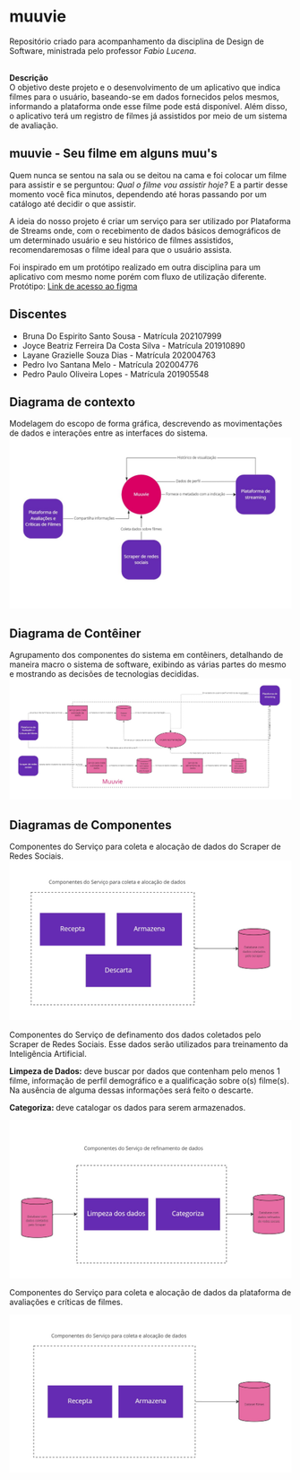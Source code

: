 # muuvie
Repositório criado para acompanhamento da disciplina de Design de Software, ministrada pelo professor <i>Fabio Lucena</i>.

<br><b>Descrição</b></br>
O objetivo deste projeto e o desenvolvimento de um aplicativo que indica filmes para o usuário, baseando-se em dados fornecidos pelos mesmos, informando a plataforma onde esse filme pode está disponível. Além disso, o aplicativo terá um registro de filmes já assistidos por meio de um sistema de avaliação.
<br>

## muuvie - Seu filme em alguns muu's
Quem nunca se sentou na sala ou se deitou na cama e foi colocar um filme para assistir e se perguntou: _Qual o filme vou assistir hoje?_ E a partir desse momento você fica minutos, dependendo até horas passando por um catálogo até decidir o que assistir.

A ideia do nosso projeto é criar um serviço para ser utilizado por Plataforma de Streams onde, com o recebimento de dados básicos demográficos de um determinado usuário e seu histórico de filmes assistidos, recomendaremosas o filme ideal para que o usuário assista.

Foi inspirado em um protótipo realizado em outra disciplina para um aplicativo com mesmo nome porém com fluxo de utilização diferente.
Protótipo: [Link de acesso ao figma](https://www.figma.com/proto/3BouSZzPDmVwEkjrNSf8zA/app-muuvie?node-id=344%3A6533&starting-point-node-id=344%3A6533)
<br>

## Discentes
- Bruna Do Espirito Santo Sousa - Matrícula 202107999<br>
- Joyce Beatriz Ferreira Da Costa Silva - Matrícula 201910890<br>
- Layane Grazielle Souza Dias - Matrícula 202004763<br>
- Pedro Ivo Santana Melo - Matrícula 202004776<br>
- Pedro Paulo Oliveira Lopes - Matrícula 201905548

## Diagrama de contexto
Modelagem do escopo de forma gráfica, descrevendo as movimentações de dados e interações entre as interfaces do sistema.
![Diagrama de Contexto](Documentacao/DiagramaDeContexto.jpg)
## Diagrama de Contêiner
Agrupamento dos componentes do sistema em contêiners, detalhando de maneira macro o sistema de software, exibindo as várias partes do mesmo e mostrando as decisões de tecnologias decididas.
![Diagrama de Conteiner](Documentacao/DiagramaDeConteiner.jpg)
## Diagramas de Componentes

Componentes do Serviço para coleta e alocação de dados do Scraper de Redes Sociais.
![Diagrama de Componentes](Documentacao/DiagramaDeComponentesScraper.jpg)

Componentes do Serviço de definamento dos dados coletados pelo Scraper de Redes Sociais. Esse dados serão utilizados para treinamento da Inteligência Artificial.

<b> Limpeza de Dados:</b> deve buscar por dados que contenham pelo menos 1 filme, informação de perfil demográfico e a qualificação sobre o(s) filme(s). Na ausência de alguma dessas informações será feito o descarte.

<b>Categoriza: </b> deve catalogar os dados para serem armazenados. 

![Diagrama de Componentes](Documentacao/DiagramaDeComponentesRefinamento.jpg)

Componentes do Serviço para coleta e alocação de dados da plataforma de avaliações e críticas de filmes.

![Diagrama de Componentes](Documentacao/DiagramaDeComponentesCriticos.jpg)
